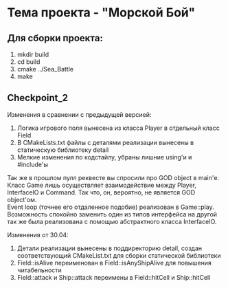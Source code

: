 Тема проекта - "Морской Бой"
============================
Для сборки проекта:
-------------------
1) mkdir build
2) cd build
3) cmake ../Sea_Battle
4) make

Checkpoint_2
------------
Изменения в сравнении с предыдущей версией:

1) Логика игрового поля вынесена из класса Player в отдельный класс Field
2) В CMakeLists.txt файлы с деталями реализации вынесены в статическую библиотеку detail
3) Мелкие изменения по кодстайлу, убраны лишние using'и и #include'ы

Так же в прошлом пулл реквесте вы спросили про GOD object в main'е. Класс Game лишь осуществляет взаимодействие между Player, InterfaceIO и Command. Так что, он, вероятно, не является GOD object'ом.<br />
Event loop (точнее его отдаленное подобие) реализован в Game::play.<br />
Возможность спокойно заменить один из типов интерфейса на другой так же была реализована с помощью абстрактного класса InterfaceIO.<br />

Изменения от 30.04:
1) Детали реализации вынесены в поддиректорию detail, создан соответствующий CMakeList.txt для сборки статической библиотеки
2) Field::isAlive переименован в Field::isAnyShipAlive для повышения читабельности
3) Field::attack и Ship::attack переимены в Field::hitCell и Ship::hitCell

